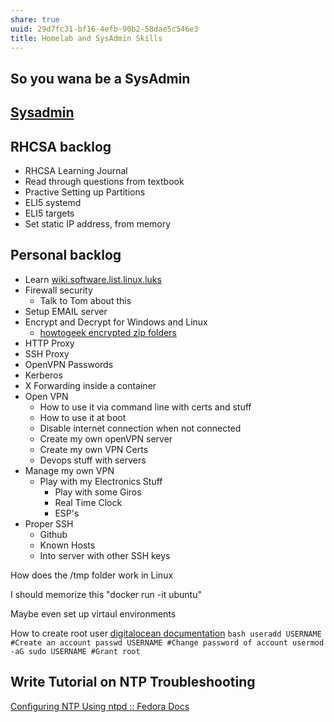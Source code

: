 ```yaml
---
share: true
uuid: 29d7fc31-bf16-4efb-90b2-58dae5c546e3
title: Homelab and SysAdmin Skills
---
```

## So you wana be a SysAdmin

## [Sysadmin](/17052d9a-3a4d-4f2d-a415-14d066897c8e)

## RHCSA backlog

* RHCSA Learning Journal
* Read through questions from textbook
* Practive Setting up Partitions
* ELI5 systemd
* ELI5 targets
* Set static IP address, from memory

## Personal backlog

* Learn [wiki.software.list.linux.luks](/undefined)
* Firewall security
  * Talk to Tom about this
* Setup EMAIL server
* Encrypt and Decrypt for Windows and Linux
  * [howtogeek encrypted zip folders](https://www.howtogeek.com/195124/how-to-easily-encrypt-files-on-windows-linux-and-mac-os-x/)
* HTTP Proxy
* SSH Proxy
* OpenVPN Passwords
* Kerberos
* X Forwarding inside a container
* Open VPN
  * How to use it via command line with certs and stuff
  * How to use it at boot
  * Disable internet connection when not connected
  * Create my own openVPN server
  * Create my own VPN Certs
  * Devops stuff with servers
* Manage my own VPN
  * Play with my Electronics Stuff
    * Play with some Giros
    * Real Time Clock
    * ESP's
* Proper SSH
  * Github
  * Known Hosts
  * Into server with other SSH keys

How does the /tmp folder work in Linux

I should memorize this "docker run -it ubuntu"

Maybe even set up virtaul environments

How to create root user [digitalocean documentation](https://www.digitalocean.com/community/tutorials/how-to-create-a-sudo-user-on-ubuntu-quickstart) `bash useradd USERNAME #Create an account passwd USERNAME #Change password of account usermod -aG sudo USERNAME #Grant root`

## Write Tutorial on NTP Troubleshooting

[Configuring NTP Using ntpd :: Fedora Docs](https://docs.fedoraproject.org/en-US/fedora/rawhide/system-administrators-guide/servers/Configuring_NTP_Using_ntpd/)